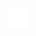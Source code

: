 <div align="center">
  <a href="https://sspenst.com" rel="noreferrer" target="_blank">
    <img src="public/ss.svg" width="32" height="32"/>
  </a>
</div>

<!--
**sspenst/sspenst** is a ✨ _special_ ✨ repository because its `README.md` (this file) appears on your GitHub profile.

Here are some ideas to get you started:

- 🔭 I’m currently working on ...
- 🌱 I’m currently learning ...
- 👯 I’m looking to collaborate on ...
- 🤔 I’m looking for help with ...
- 💬 Ask me about ...
- 📫 How to reach me: ...
- ⚡ Fun fact: ...
-->
